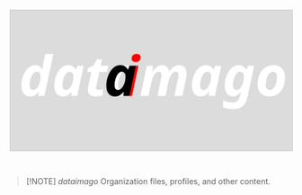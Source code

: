<a href="https://dataimago.github.io"><img src="profile/dataimago_supreme_4.svg" align="center" hspace="10" vspace="6"></a>

#

> [!NOTE] _dataimago_
> Organization files, profiles, and other content.
